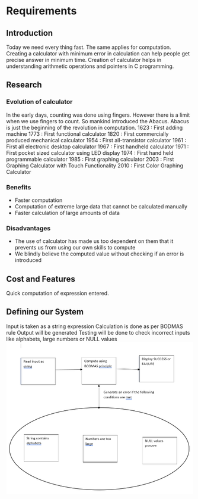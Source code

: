 # Requirements
## Introduction
  Today we need every thing fast. The same applies for computation. Creating a calculator with minimum error in calculation can help people get precise answer in minimum time.
  Creation of calculator helps in understanding arithmetic operations and pointers in C programming.
  
## Research
### Evolution of calculator
  In the early days, counting was done using fingers. However there is a limit when we use fingers to count. So mankind introduced the Abacus. Abacus is just the beginning of the   revolution in computation.
  1623 : First adding machine
  1773 : First functional calculator
  1820 : First commercially produced mechanical calculator
  1954 : First all-transistor calculator
  1961 : First all electronic desktop calculator
  1967 : First handheld calculator
  1971 : First pocket sized calculator using LED display
  1974 : First hand held programmable calculator
  1985 : First graphing calculator
  2003 : First Graphing Calculator with Touch Functionality
  2010 : First Color Graphing Calculator
  
### Benefits
  * Faster computation
  * Computation of extreme large data that cannot be calculated manually
  * Faster calculation of large amounts of data
  
### Disadvantages
  * The use of calculator has made us too dependent on them that it prevents us from using our own skills to compute
  * We blindly believe the computed value without checking if an error is introduced
 
## Cost and Features
  Quick computation of expression entered.

## Defining our System
  Input is taken as a string expression
  Calculation is done as per BODMAS rule
  Output will be generated
  Testing will be done to check incorrect inputs like alphabets, large numbers or NULL values
  ![Architecture](https://github.com/AnnaroseK/MiniProjectC/blob/main/1_Requirements/Architecture.PNG)
  
